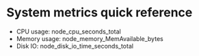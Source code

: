 # System metrics quick reference

- CPU usage: node_cpu_seconds_total
- Memory usage: node_memory_MemAvailable_bytes
- Disk IO: node_disk_io_time_seconds_total
